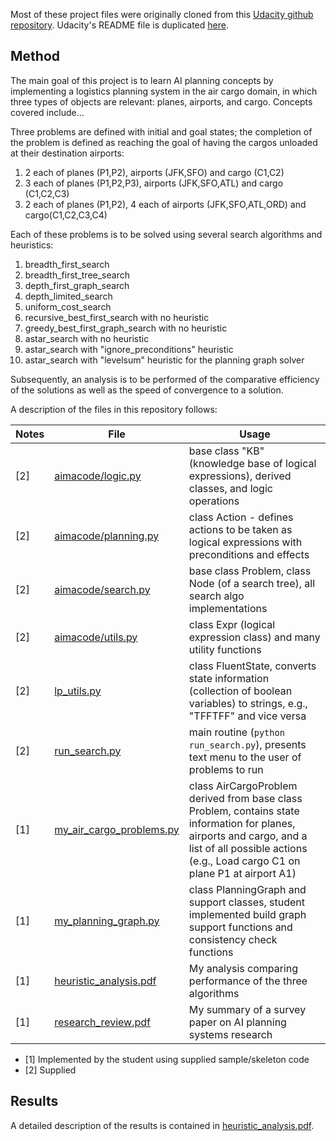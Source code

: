 Most of these project files were originally cloned from this [Udacity github repository](https://github.com/udacity/AIND-Planning). 
Udacity's README file is duplicated [here](README_Udacity.md).

## Method

The main goal of this project is to learn AI planning concepts by implementing a logistics planning system in the air cargo domain, in which three types of objects are relevant: planes, airports, and cargo. Concepts covered include...

Three problems are defined with initial and goal states; the completion of the problem is defined as reaching the goal of having the cargos unloaded at their destination airports:

1. 2 each of planes (P1,P2), airports (JFK,SFO) and cargo (C1,C2)
1. 3 each of planes (P1,P2,P3), airports (JFK,SFO,ATL) and cargo (C1,C2,C3)
1. 2 each of planes (P1,P2), 4 each of airports (JFK,SFO,ATL,ORD) and cargo(C1,C2,C3,C4)

Each of these problems is to be solved using several search algorithms and heuristics:

1. breadth_first_search
1. breadth_first_tree_search
1. depth_first_graph_search
1. depth_limited_search
1. uniform_cost_search
1. recursive_best_first_search with no heuristic
1. greedy_best_first_graph_search with no heuristic
1. astar_search with no heuristic
1. astar_search with "ignore_preconditions" heuristic
1. astar_search with "levelsum" heuristic for the planning graph solver

Subsequently, an analysis is to be performed of the comparative efficiency of the solutions as well as the speed of convergence to a solution.

A description of the files in this repository follows:

Notes | File | Usage
--- |  --- | ---
[2] | [aimacode/logic.py](aimacode/logic.py) | base class "KB" (knowledge base of logical expressions), derived classes, and logic operations 
[2] | [aimacode/planning.py](aimacode/planning.py) | class Action - defines actions to be taken as logical expressions with preconditions and effects 
[2] | [aimacode/search.py](aimacode/search.py) | base class Problem, class Node (of a search tree), all search algo implementations 
[2] | [aimacode/utils.py](aimacode/utils.py) | class Expr (logical expression class) and many utility functions 
[2] | [lp_utils.py](lp_utils.py) | class FluentState, converts state information (collection of boolean variables) to strings, e.g., "TFFTFF" and vice versa 
[2] | [run_search.py](lp_utils.py) | main routine (`python run_search.py`), presents text menu to the user of problems to run 
[1] | [my_air_cargo_problems.py](my_air_cargo_problems.py) | class AirCargoProblem derived from base class Problem, contains state information for planes, airports and cargo, and a list of all possible actions (e.g., Load cargo C1 on plane P1 at airport A1) 
[1] | [my_planning_graph.py](my_planning_graph.py) | class PlanningGraph and support classes, student implemented build graph support functions and consistency check functions 
[1] | [heuristic_analysis.pdf](heuristic_analysis.pdf) | My analysis comparing performance of the three algorithms 
[1] | [research_review.pdf](research_review.pdf) | My summary of a survey paper on AI planning systems research 

- [1] Implemented by the student using supplied sample/skeleton code
- [2] Supplied


## Results

A detailed description of the results is contained in [heuristic_analysis.pdf](heuristic_analysis.pdf).
